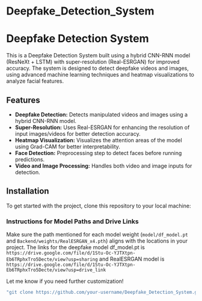 # Deepfake_Detection_System


# Deepfake Detection System

This is a Deepfake Detection System built using a hybrid CNN-RNN model (ResNeXt + LSTM) with super-resolution (Real-ESRGAN) for improved accuracy. The system is designed to detect deepfake videos and images, using advanced machine learning techniques and heatmap visualizations to analyze facial features.

## Features

- **Deepfake Detection:** Detects manipulated videos and images using a hybrid CNN-RNN model.
- **Super-Resolution:** Uses Real-ESRGAN for enhancing the resolution of input images/videos for better detection accuracy.
- **Heatmap Visualization:** Visualizes the attention areas of the model using Grad-CAM for better interpretability.
- **Face Detection:** Preprocessing step to detect faces before running predictions.
- **Video and Image Processing:** Handles both video and image inputs for detection.

## Installation

To get started with the project, clone this repository to your local machine:


### Instructions for Model Paths and Drive Links

Make sure the path mentioned for each model weight (`model/df_model.pt` and `Backend/weights/RealESRGAN_x4.pth`) aligns with the locations in your project.
The links for the deepfake model df_model.pt is `https://drive.google.com/file/d/1Stu-Oc-YJTXtpn-Eb6TRphxTro5Decte/view?usp=sharing`
and RealESRGAN model is `https://drive.google.com/file/d/1Stu-Oc-YJTXtpn-Eb6TRphxTro5Decte/view?usp=drive_link`

Let me know if you need further customization!
```bash
"git clone https://github.com/your-username/Deepfake_Detection_System.git"



